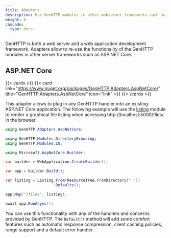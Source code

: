 ```yaml
---
title: Adapters
description: Use GenHTTP modules in other webserver frameworks such as ASP.NET.
weight: 6
cascade:
  type: docs
---
```


GenHTTP is both a web server and a web application development framework. Adapters
allow to re-use the functionality of the GenHTTP modules in other server frameworks
such as ASP.NET Core.

## ASP.NET Core

{{< cards >}}
{{< card link="https://www.nuget.org/packages/GenHTTP.Adapters.AspNetCore/" title="GenHTTP.Adapters.AspNetCore" icon="link" >}}
{{< /cards >}}

This adapter allows to plug in any GenHTTP handler into an existing ASP.NET Core application.
The following example will use the [listing](../../handlers/listing/) module to render a graphical
file listing when accessing http://localhost:5000/files/ in the browser.

```csharp
using GenHTTP.Adapters.AspNetCore;

using GenHTTP.Modules.DirectoryBrowsing;
using GenHTTP.Modules.IO;

using Microsoft.AspNetCore.Builder;

var builder = WebApplication.CreateBuilder();

var app = builder.Build();

var listing = Listing.From(ResourceTree.FromDirectory("."))
                     .Defaults();

app.Map("/files", listing);

await app.RunAsync();
```

You can use this functionality with any of the handlers and concerns provided by GenHTTP.
The `Default()` method will add some comfort features such as automatic response compression, 
client caching policies, range support and a default error handler.
